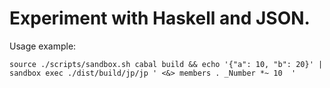 # Experiment with Haskell and JSON.

Usage example:

`
source ./scripts/sandbox.sh
cabal build && echo '{"a": 10, "b": 20}' | sandbox exec ./dist/build/jp/jp ' <&> members . _Number *~ 10  '
`
